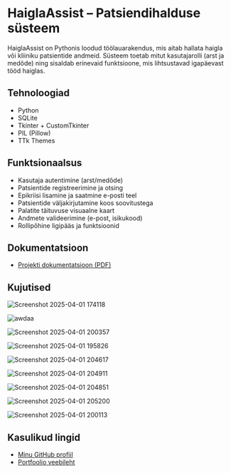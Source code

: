 # HaiglaAssist – Patsiendihalduse süsteem

HaiglaAssist on Pythonis loodud töölauarakendus, mis aitab hallata haigla või kliiniku patsientide andmeid. Süsteem toetab mitut kasutajarolli (arst ja medõde) ning sisaldab erinevaid funktsioone, mis lihtsustavad igapäevast tööd haiglas.

## Tehnoloogiad

- Python
- SQLite
- Tkinter + CustomTkinter
- PIL (Pillow)
- TTk Themes

## Funktsionaalsus

- Kasutaja autentimine (arst/medõde)
- Patsientide registreerimine ja otsing
- Epikriisi lisamine ja saatmine e-posti teel
- Patsientide väljakirjutamine koos soovitustega
- Palatite täituvuse visuaalne kaart
- Andmete valideerimine (e-post, isikukood)
- Rollipõhine ligipääs ja funktsioonid

## Dokumentatsioon

- [Projekti dokumentatsioon (PDF)](https://github.com/mariasmolina/Projekt_HaiglaAssist/blob/master/Arvestust%C3%B6%C3%B6%20-%20Projekti%20kirjalik%20osa%20(Maria%20Smolina).pdf)

## Kujutised

![Screenshot 2025-04-01 174118](https://github.com/user-attachments/assets/7ceced03-4f3f-4e2a-a0cc-ace45158d831)

![awdaa](https://github.com/user-attachments/assets/b20cd5b9-d430-47b4-9cd7-fdff55f5eff6)

![Screenshot 2025-04-01 200357](https://github.com/user-attachments/assets/55c3f45e-e777-43ca-8b1a-11f6cbb8ae72)

![Screenshot 2025-04-01 195826](https://github.com/user-attachments/assets/b2d2a1a2-71ef-4b4f-a3c7-0574b277fa7e)

![Screenshot 2025-04-01 204617](https://github.com/user-attachments/assets/0f0c5480-e045-42c6-9551-0d5cd54b35c8)

![Screenshot 2025-04-01 204911](https://github.com/user-attachments/assets/721397e3-019a-40a0-b035-8eb544001c77)

![Screenshot 2025-04-01 204851](https://github.com/user-attachments/assets/0a502e3a-53f3-4bdb-877d-4788c6f88fc1)

![Screenshot 2025-04-01 205200](https://github.com/user-attachments/assets/07f4f9e7-906e-4471-823f-1e1410667278)

![Screenshot 2025-04-01 200113](https://github.com/user-attachments/assets/2544f891-099f-455d-88fb-b35b8d3fedcf)

## Kasulikud lingid

- [Minu GitHub profiil](https://github.com/mariasmolina)
- [Portfoolio veebileht](https://mariasmolina24.thkit.ee/)

